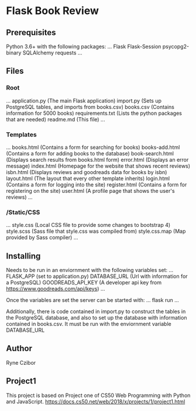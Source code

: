 # Flask Book Review


## Prerequisites

Python 3.6+ with the following packages:
...
Flask
Flask-Session
psycopg2-binary
SQLAlchemy
requests
...

## Files

### Root
...
application.py (The main Flask application)
import.py (Sets up PostgreSQL tables, and imports from books.csv)
books.csv (Contains information for 5000 books)
requirements.txt (Lists the python packages that are needed)
readme.md (This file)
...

### Templates
...
books.html (Contains a form for searching for books)
books-add.html (Contains a form for adding books to the database)
book-search.html (Displays search results from books.html form)
error.html (Displays an error message)
index.html (Homepage for the website that shows recent reviews)
isbn.html (Displays reviews and goodreads data for books by isbn)
layout.html (The layout that every other template inherits)
login.html (Contains a form for logging into the site)
register.html (Contains a form for registering on the site)
user.html (A profile page that shows the user's reviews)
...

### /Static/CSS
...
style.css (Local CSS file to provide some changes to bootstrap 4)
style.scss (Sass file that style.css was compiled from)
style.css.map (Map provided by Sass compiler)
...

## Installing

Needs to be run in an enviornment with the following variables set:
...
FLASK_APP (set to application.py)
DATABASE_URL (Url with information for a PostgreSQL)
GOODREADS_API_KEY (A developer api key from https://www.goodreads.com/api/keys)
...

Once the variables are set the server can be started with:
...
flask run
...

Additionally, there is code contained in import.py to construct the tables in the PostgreSQL database, and also to set up the database with information contained in books.csv.
It must be run with the enviornment variable DATABASE_URL

## Author
Ryne Czibor

## Project1
This project is based on Project one of CS50 Web Programming with Python and JavaScript.
https://docs.cs50.net/web/2018/x/projects/1/project1.html
